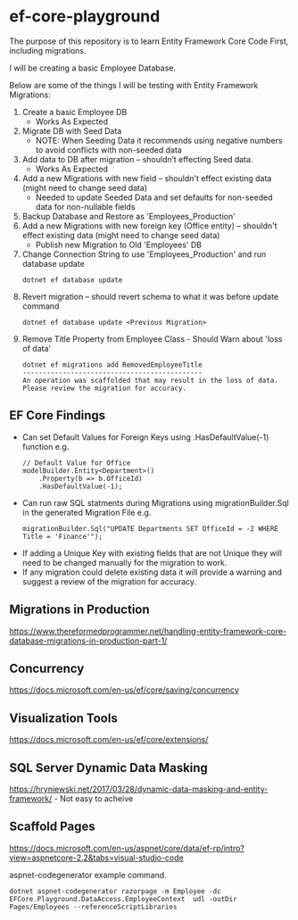 # ef-core-playground
The purpose of this repository is to learn Entity Framework Core Code First, including migrations.

I will be creating a basic Employee Database.

Below are some of the things I will be testing with Entity Framework Migrations:
1. Create a basic Employee DB
   * Works As Expected
2. Migrate DB with Seed Data
   * NOTE: When Seeding Data it recommends using negative numbers to avoid conflicts with non-seeded data
3. Add data to DB after migration – shouldn’t effecting Seed data.
   * Works As Expected
4. Add a new Migrations with new field – shouldn't effect existing data (might need to change seed data) 
   * Needed to update Seeded Data and set defaults for non-seeded data for non-nullable fields
5. Backup Database and Restore as 'Employees_Production'
6. Add a new Migrations with new foreign key (Office entity) – shouldn't effect existing data (might need to change seed data)
   * Publish new Migration to Old 'Employees' DB
7. Change Connection String to use 'Employees_Production' and run database update
   ~~~
   dotnet ef database update
   ~~~
8. Revert migration – should revert schema to what it was before update command
   ~~~
   dotnet ef database update <Previous Migration>
   ~~~ 
9. Remove Title Property from Employee Class - Should Warn about 'loss of data'
   ~~~
   dotnet ef migrations add RemovedEmployeeTitle
   ---------------------------------------------
   An operation was scaffolded that may result in the loss of data. Please review the migration for accuracy.
   ~~~

## EF Core Findings
* Can set Default Values for Foreign Keys using .HasDefaultValue(-1) function e.g.
    ~~~
    // Default Value for Office
    modelBuilder.Entity<Department>()
        .Property(b => b.OfficeId)
        .HasDefaultValue(-1);
    ~~~
* Can run raw SQL statments during Migrations using migrationBuilder.Sql in the generated Migration File e.g.
    ~~~
    migrationBuilder.Sql("UPDATE Departments SET OfficeId = -2 WHERE Title = 'Finance'");
    ~~~
* If adding a Unique Key with existing fields that are not Unique they will need to be changed manually for the migration to work.
* If any migration could delete existing data it will provide a warning and suggest a review of the migration for accuracy.

## Migrations in Production
https://www.thereformedprogrammer.net/handling-entity-framework-core-database-migrations-in-production-part-1/ 

## Concurrency
https://docs.microsoft.com/en-us/ef/core/saving/concurrency


## Visualization Tools
https://docs.microsoft.com/en-us/ef/core/extensions/

## SQL Server Dynamic Data Masking
https://hryniewski.net/2017/03/28/dynamic-data-masking-and-entity-framework/ - Not easy to acheive

## Scaffold Pages
https://docs.microsoft.com/en-us/aspnet/core/data/ef-rp/intro?view=aspnetcore-2.2&tabs=visual-studio-code 

aspnet-codegenerator example command.
~~~
dotnet aspnet-codegenerator razorpage -m Employee -dc EFCore.Playground.DataAccess.EmployeeContext  udl -outDir Pages/Employees --referenceScriptLibraries
~~~